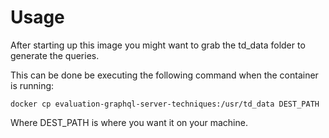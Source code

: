# Usage
After starting up this image you might want to grab the td_data folder to generate the queries.

This can be done be executing the following command when the container is running:

```
docker cp evaluation-graphql-server-techniques:/usr/td_data DEST_PATH
```

Where DEST_PATH is where you want it on your machine.